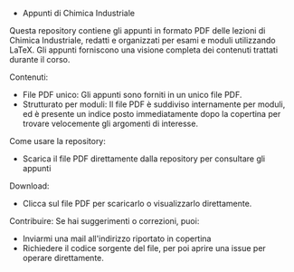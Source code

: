 - Appunti di Chimica Industriale

Questa repository contiene gli appunti in formato PDF delle lezioni di Chimica Industriale, redatti e organizzati per esami e moduli utilizzando LaTeX. Gli appunti forniscono una visione completa dei contenuti trattati durante il corso.

Contenuti:
- File PDF unico: Gli appunti sono forniti in un unico file PDF.
- Strutturato per moduli: Il file PDF è suddiviso internamente per moduli, ed è presente un indice posto immediatamente dopo la copertina per trovare velocemente gli argomenti di interesse.

Come usare la repository:
- Scarica il file PDF direttamente dalla repository per consultare gli appunti

Download:
- Clicca sul file PDF per scaricarlo o visualizzarlo direttamente.

Contribuire:
Se hai suggerimenti o correzioni, puoi:
- Inviarmi una mail all'indirizzo riportato in copertina
- Richiedere il codice sorgente del file, per poi aprire una issue per operare direttamente.
